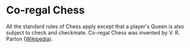 # Co-regal Chess

All the standard rules of Chess apply except that a player's Queen is also subject to check and checkmate. Co-regal Chess was invented by V. R. Parton ([Wikipedia](https://en.wikipedia.org/wiki/V._R._Parton#Co-regal_chess)).
